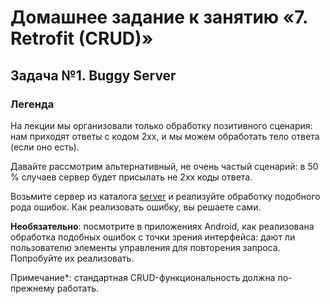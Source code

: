 # Домашнее задание к занятию «7. Retrofit (CRUD)»

## Задача №1. Buggy Server

### Легенда

На лекции мы организовали только обработку позитивного сценария: нам приходят ответы с кодом 2xx, и мы можем обработать тело ответа (если оно есть).

Давайте рассмотрим альтернативный, не очень частый сценарий: в 50 % случаев сервер будет присылать не 2xx коды ответа.

Возьмите сервер из каталога [server](server) и реализуйте обработку подобного рода ошибок. Как реализовать ошибку, вы решаете сами.

**Необязательно**: посмотрите в приложениях Android, как реализована обработка подобных ошибок с точки зрения интерфейса: дают ли пользователю элементы управления для повторения запроса. Попробуйте их реализовать.

Примечание*: стандартная CRUD-функциональность должна по-прежнему работать.